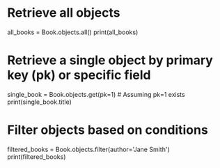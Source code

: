 # Retrieve all objects

all_books = Book.objects.all()
print(all_books)

# Retrieve a single object by primary key (pk) or specific field

single_book = Book.objects.get(pk=1) # Assuming pk=1 exists
print(single_book.title)

# Filter objects based on conditions

filtered_books = Book.objects.filter(author='Jane Smith')
print(filtered_books)
